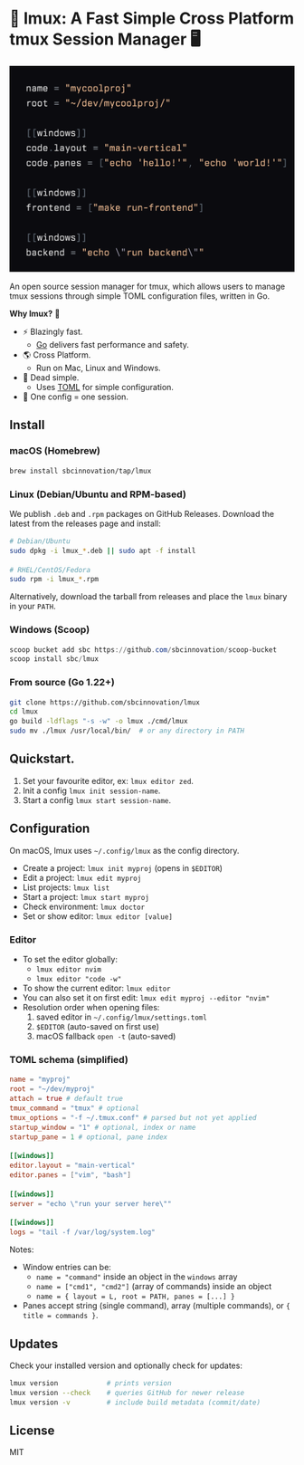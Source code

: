 # 🚀 lmux: A Fast Simple Cross Platform tmux Session Manager 🖥️

![lmux example](docs/assets/mycoolproj.png)

An open source session manager for tmux, which allows users to manage tmux sessions through simple TOML configuration files, written in Go.

**Why lmux?** 🤔

- ⚡️ Blazingly fast.
  - [Go](https://github.com/golang/go) delivers fast performance and safety.
- 🌎 Cross Platform.
  - Run on Mac, Linux and Windows.
- 🎯 Dead simple.
  - Uses [TOML](https://github.com/toml-lang/toml) for simple configuration.
- 📄 One config = one session.

## Install

### macOS (Homebrew)

```bash
brew install sbcinnovation/tap/lmux
```

### Linux (Debian/Ubuntu and RPM-based)

We publish `.deb` and `.rpm` packages on GitHub Releases. Download the latest from the releases page and install:

```bash
# Debian/Ubuntu
sudo dpkg -i lmux_*.deb || sudo apt -f install

# RHEL/CentOS/Fedora
sudo rpm -i lmux_*.rpm
```

Alternatively, download the tarball from releases and place the `lmux` binary in your `PATH`.

### Windows (Scoop)

```powershell
scoop bucket add sbc https://github.com/sbcinnovation/scoop-bucket
scoop install sbc/lmux
```

### From source (Go 1.22+)

```bash
git clone https://github.com/sbcinnovation/lmux
cd lmux
go build -ldflags "-s -w" -o lmux ./cmd/lmux
sudo mv ./lmux /usr/local/bin/  # or any directory in PATH
```

## Quickstart.

1. Set your favourite editor, ex: `lmux editor zed`.
2. Init a config `lmux init session-name`.
3. Start a config `lmux start session-name`.

## Configuration

On macOS, lmux uses `~/.config/lmux` as the config directory.

- Create a project: `lmux init myproj` (opens in `$EDITOR`)
- Edit a project: `lmux edit myproj`
- List projects: `lmux list`
- Start a project: `lmux start myproj`
- Check environment: `lmux doctor`
- Set or show editor: `lmux editor [value]`

### Editor

- To set the editor globally:
  - `lmux editor nvim`
  - `lmux editor "code -w"`
- To show the current editor: `lmux editor`
- You can also set it on first edit: `lmux edit myproj --editor "nvim"`
- Resolution order when opening files:
  1. saved editor in `~/.config/lmux/settings.toml`
  2. `$EDITOR` (auto-saved on first use)
  3. macOS fallback `open -t` (auto-saved)

### TOML schema (simplified)

```toml
name = "myproj"
root = "~/dev/myproj"
attach = true # default true
tmux_command = "tmux" # optional
tmux_options = "-f ~/.tmux.conf" # parsed but not yet applied
startup_window = "1" # optional, index or name
startup_pane = 1 # optional, pane index

[[windows]]
editor.layout = "main-vertical"
editor.panes = ["vim", "bash"]

[[windows]]
server = "echo \"run your server here\""

[[windows]]
logs = "tail -f /var/log/system.log"

```

Notes:

- Window entries can be:
  - `name = "command"` inside an object in the `windows` array
  - `name = ["cmd1", "cmd2"]` (array of commands) inside an object
  - `name = { layout = L, root = PATH, panes = [...] }`
- Panes accept string (single command), array (multiple commands), or `{ title = commands }`.

## Updates

Check your installed version and optionally check for updates:

```bash
lmux version            # prints version
lmux version --check    # queries GitHub for newer release
lmux version -v         # include build metadata (commit/date)
```

## License

MIT
